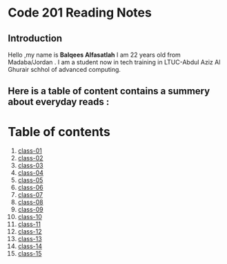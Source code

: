 # Code 201 Reading Notes

## Introduction



Hello ,my name is **Balqees Alfasatlah** I am 22 years old from Madaba/Jordan .
I am a student now in tech training in LTUC-Abdul Aziz Al Ghurair schhol of advanced computing.

## **Here is a table of content contains a summery about everyday reads :**


# Table of contents 

1. [class-01](https://balqeesalfasatlah.github.io/reading-notes201/class-01)
2. [class-02](https://balqeesalfasatlah.github.io/reading-notes201/class-02)
3. [class-03](https://balqeesalfasatlah.github.io/reading-notes201/class-03)
4. [class-04](https://balqeesalfasatlah.github.io/reading-notes201/class-04)
5. [class-05](https://balqeesalfasatlah.github.io/reading-notes201/class-05)
6. [class-06](https://balqeesalfasatlah.github.io/reading-notes201/class-06)
7. [class-07](https://balqeesalfasatlah.github.io/reading-notes201/class-07)
8. [class-08](https://balqeesalfasatlah.github.io/reading-notes201/class-08)
9. [class-09](https://balqeesalfasatlah.github.io/reading-notes201/class-09)
10. [class-10](https://balqeesalfasatlah.github.io/reading-notes201/class-10)
11. [class-11](https://balqeesalfasatlah.github.io/reading-notes201/class-11)
12. [class-12](https://balqeesalfasatlah.github.io/reading-notes201/class-12)
13. [class-13](https://balqeesalfasatlah.github.io/reading-notes201/class-13)
14. [class-14](https://balqeesalfasatlah.github.io/reading-notes201/class-14)
15. [class-15](https://balqeesalfasatlah.github.io/reading-notes201/class-15)


